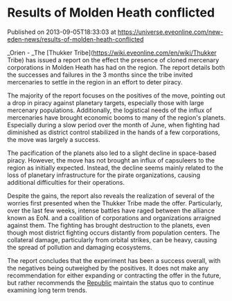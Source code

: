 # Results of Molden Heath conflicted
Published on 2013-09-05T18:33:03 at https://universe.eveonline.com/new-eden-news/results-of-molden-heath-conflicted

_Orien - _The [Thukker Tribe](https://wiki.eveonline.com/en/wiki/Thukker Tribe) has issued a report on the effect the presence of cloned mercenary corporations in Molden Heath has had on the region. The report details both the successes and failures in the 3 months since the tribe invited mercenaries to settle in the region in an effort to deter piracy.

The majority of the report focuses on the positives of the move, pointing out a drop in piracy against planetary targets, especially those with large mercenary populations. Additionally, the logistical needs of the influx of mercenaries have brought economic booms to many of the region's planets. Especially during a slow period over the month of June, when fighting had diminished as district control stabilized in the hands of a few corporations, the move was largely a success.

The pacification of the planets also led to a slight decline in space-based piracy. However, the move has not brought an influx of capsuleers to the region as initially expected. Instead, the decline seems mainly related to the loss of planetary infrastructure for the pirate organizations, causing additional difficulties for their operations.

Despite the gains, the report also reveals the realization of several of the worries first presented when the Thukker Tribe made the offer. Particularly, over the last few weeks, intense battles have raged between the alliance known as EoN. and a coalition of corporations and organizations arraigned against them. The fighting has brought destruction to the planets, even though most district fighting occurs distantly from population centers. The collateral damage, particularly from orbital strikes, can be heavy, causing the spread of pollution and damaging ecosystems.

The report concludes that the experiment has been a success overall, with the negatives being outweighed by the positives. It does not make any recommendation for either expanding or contracting the offer in the future, but rather recommends the [Republic](https://wiki.eveonline.com/en/wiki/Minmatar) maintain the status quo to continue examining long term trends.
